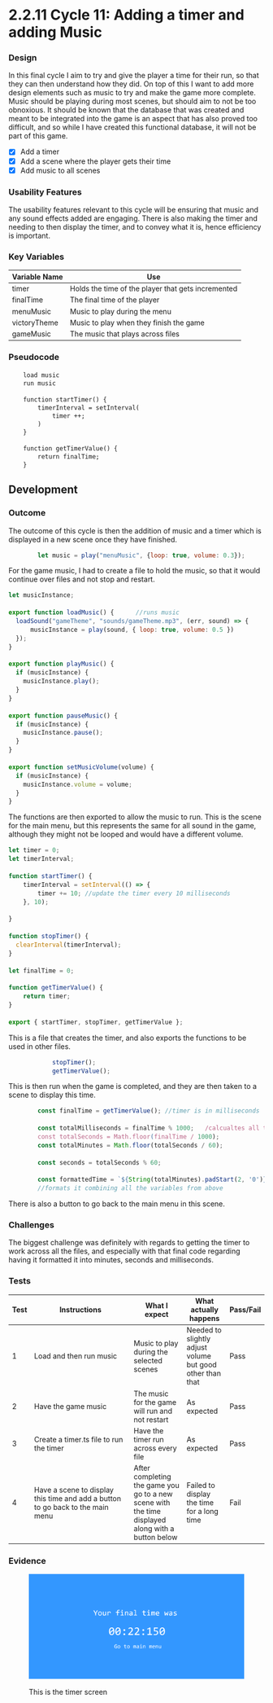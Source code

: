 # 2.2.11 Cycle 11: Adding a timer and adding Music

### Design

In this final cycle I aim to try and give the player a time for their run, so that they can then understand how they did. On top of this I want to add more design elements such as music to try and make the game more complete. Music should be playing during most scenes, but should aim to not be too obnoxious. It should be known that the database that was created and meant to be integrated into the game is an aspect that has also proved too difficult, and so while I have created this functional database, it will not be part of this game.

* [x] Add a timer
* [x] Add a scene where the player gets their time
* [x] Add music to all scenes

### Usability Features

The usability features relevant to this cycle will be ensuring that music and any sound effects added are engaging. There is also making the timer and needing to then display the timer, and to convey what it is, hence efficiency is important.

### Key Variables

| Variable Name | Use                                                |
| ------------- | -------------------------------------------------- |
| timer         | Holds the time of the player that gets incremented |
| finalTime     | The final time of the player                       |
| menuMusic     | Music to play during the menu                      |
| victoryTheme  | Music to play when they finish the game            |
| gameMusic     | The music that plays across files                  |

### Pseudocode

```
    load music
    run music
    
    function startTimer() {
        timerInterval = setInterval(
            timer ++;
        )
    }
    
    function getTimerValue() {
        return finalTime;
    }
```

## Development

### Outcome

The outcome of this cycle is then the addition of music and a timer which is displayed in a new scene once they have finished.

```javascript
        let music = play("menuMusic", {loop: true, volume: 0.3});
```

For the game music, I had to create a file to hold the music, so that it would continue over files and not stop and restart.

```javascript
let musicInstance;

export function loadMusic() {      //runs music
  loadSound("gameTheme", "sounds/gameTheme.mp3", (err, sound) => {
      musicInstance = play(sound, { loop: true, volume: 0.5 })
  });
}

export function playMusic() {  
  if (musicInstance) {
    musicInstance.play();
  }
}

export function pauseMusic() {
  if (musicInstance) {
    musicInstance.pause();
  }
}

export function setMusicVolume(volume) {
  if (musicInstance) {
    musicInstance.volume = volume;
  }
}
```

The functions are then exported to allow the music to run. This is the scene for the main menu, but this represents the same for all sound in the game, although they might not be looped and would have a different volume.

```javascript
let timer = 0;
let timerInterval;

function startTimer() {
    timerInterval = setInterval(() => {
        timer += 10; //update the timer every 10 milliseconds
    }, 10);
 
}

function stopTimer() {
  clearInterval(timerInterval);
}

let finalTime = 0;

function getTimerValue() {
    return timer;
}

export { startTimer, stopTimer, getTimerValue };
```

This is a file that creates the timer, and also exports the functions to be used in other files.

```javascript
            stopTimer(); 
            getTimerValue();    
```

This is then run when the game is completed, and they are then taken to a scene to display this time.

```javascript
        const finalTime = getTimerValue(); //timer is in milliseconds
        
        const totalMilliseconds = finalTime % 1000;   /calcualtes all the final values
        const totalSeconds = Math.floor(finalTime / 1000);
        const totalMinutes = Math.floor(totalSeconds / 60); 

        const seconds = totalSeconds % 60;

        const formattedTime = `${String(totalMinutes).padStart(2, '0')}:${String(seconds).padStart(2, '0')}:${String(totalMilliseconds).padStart(2, '0')}`;
        //formats it combining all the variables from above
```

There is also a button to go back to the main menu in this scene.

### Challenges

The biggest challenge was definitely with regards to getting the timer to work across all the files, and especially with that final code regarding having it formatted it into minutes, seconds and milliseconds.&#x20;

### Tests

<table><thead><tr><th>Test</th><th width="182">Instructions</th><th>What I expect</th><th>What actually happens</th><th>Pass/Fail</th></tr></thead><tbody><tr><td>1</td><td>Load and then run music</td><td>Music to play during the selected scenes</td><td>Needed to slightly adjust volume but good other than that</td><td>Pass</td></tr><tr><td>2</td><td>Have the game music</td><td>The music for the game will run and not restart </td><td>As expected</td><td>Pass</td></tr><tr><td>3</td><td>Create a timer.ts file to run the timer</td><td>Have the timer run across every file </td><td>As expected</td><td>Pass</td></tr><tr><td>4</td><td>Have a scene to display this time and add a button to go back to the main menu</td><td> After completing the game you go to a new scene with the time displayed along with a button below</td><td>Failed to display the time for a long time</td><td>Fail</td></tr></tbody></table>

### Evidence

<figure><img src="../.gitbook/assets/image (1) (1) (1) (1).png" alt=""><figcaption><p>This is the timer screen</p></figcaption></figure>
